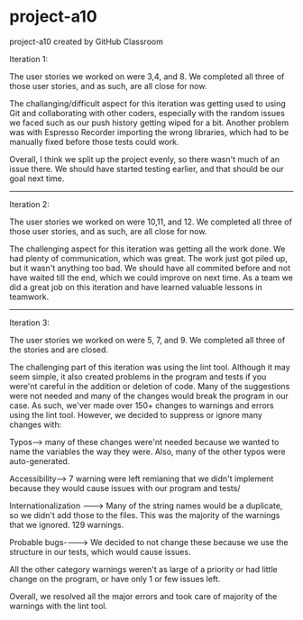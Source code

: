 # project-a10
project-a10 created by GitHub Classroom

Iteration 1: 

The user stories we worked on were 3,4, and 8. We completed all three of those user stories, and as such, are all close for now. 

The challanging/difficult aspect for this iteration was getting used to using Git and collaborating with other coders, especially
with the random issues we faced such as our push history getting wiped for a bit. Another problem was with Espresso Recorder 
importing the wrong libraries, which had to be manually fixed before those tests could work. 

Overall, I think we split up the project evenly,
so there wasn't much of an issue there. We should have started testing earlier, and that should be our goal next time. 


-------------------------------------------------------------------------------------------------------------------------------------

Iteration 2: 

 The user stories we worked on were 10,11, and 12. We completed all three of those user stories, and as such, are all close for now. 
 
 The challenging aspect for this iteration was getting all the work done. We had plenty of communication, which was great. The work just got piled up, but it wasn't anything too bad. We should have all commited before and not have waited till the end, which we could improve on next time. As a team we did a great job on this iteration and have learned valuable lessons in teamwork.

--------------------------------------------------------------------------------------------------------------------------------------

Iteration 3: 

 The user stories we worked on were 5, 7, and 9. We completed all three of the stories and are closed. 
 
 The challenging part of this iteration was using the lint tool. Although it may seem simple, it also created problems in the program and tests if you were'nt careful in the addition or deletion of code. Many of the suggestions were not needed and many of the changes would break the program in our case. As such, we'ver made over 150+ changes to warnings and errors using the lint tool. However, we decided to suppress or ignore many changes with: 
 
  Typos--> many of these changes were'nt needed because we wanted to name the variables the way they were. Also, many of the other typos were auto-generated. 
  
  Accessibility--> 7 warning were left remianing that we didn't implement because they would cause issues with our program and tests/
  
  Internationalization ---> Many of the string names would be a duplicate, so we didn't add those to the files. This was the majority of the warnings that we ignored. 129 warnings. 
  
  Probable bugs----> We decided to not change these because we use the structure in our tests, which would cause issues. 
  
  All the other category warnings weren't as large of a priority or had little change on the program, or have only 1 or few issues left.
  
  Overall, we resolved all the major errors and took care of majority of the warnings with the lint tool. 
  
  
  
  
  
